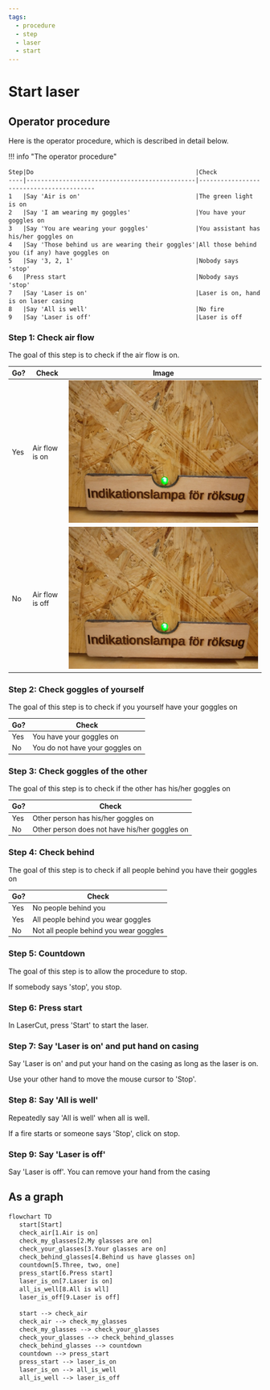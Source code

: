 ```yaml
---
tags:
  - procedure
  - step
  - laser
  - start
---
```


# Start laser

## Operator procedure

Here is the operator procedure, which is described in detail below.

!!! info "The operator procedure"

    Step|Do                                             |Check
    ----|-----------------------------------------------|-----------------------------------------
    1   |Say 'Air is on'                                |The green light is on
    2   |Say 'I am wearing my goggles'                  |You have your goggles on
    3   |Say 'You are wearing your goggles'             |You assistant has his/her goggles on
    4   |Say 'Those behind us are wearing their goggles'|All those behind you (if any) have goggles on
    5   |Say '3, 2, 1'                                  |Nobody says 'stop'
    6   |Press start                                    |Nobody says 'stop'
    7   |Say 'Laser is on'                              |Laser is on, hand is on laser casing
    8   |Say 'All is well'                              |No fire
    9   |Say 'Laser is off'                             |Laser is off


### Step 1: Check air flow

The goal of this step is to check if the air flow is on.

Go?   |Check          |Image
------|---------------|-----------------------------------------------------
Yes   |Air flow is on |![Air flow is on](laser_cutter_air_indicator_on.jpg)
No    |Air flow is off|![Air flow is off](laser_cutter_air_indicator_on.jpg)

### Step 2: Check goggles of yourself

The goal of this step is to check if you yourself have your goggles on

Go?   |Check
------|--------------------------------
Yes   |You have your goggles on
No    |You do not have your goggles on

### Step 3: Check goggles of the other

The goal of this step is to check if the other has his/her goggles on

Go?   |Check
------|--------------------------------
Yes   |Other person has his/her goggles on
No    |Other person does not have his/her goggles on

### Step 4: Check behind

The goal of this step is to check if all people behind you have their goggles on

Go?   |Check
------|--------------------------------
Yes   |No people behind you
Yes   |All people behind you wear goggles
No    |Not all people behind you wear goggles

### Step 5: Countdown

The goal of this step is to allow the procedure to stop.

If somebody says 'stop', you stop.

### Step 6: Press start

In LaserCut, press 'Start' to start the laser.

### Step 7: Say 'Laser is on' and put hand on casing

Say 'Laser is on' and put your hand on the casing
as long as the laser is on.

Use your other hand to move the mouse cursor to 'Stop'.

### Step 8: Say 'All is well'

Repeatedly say 'All is well' when all is well.

If a fire starts or someone says 'Stop', click on stop.

### Step 9: Say 'Laser is off'

Say 'Laser is off'. You can remove your hand from the casing

## As a graph

```mermaid
flowchart TD
   start[Start]
   check_air[1.Air is on]
   check_my_glasses[2.My glasses are on]
   check_your_glasses[3.Your glasses are on]
   check_behind_glasses[4.Behind us have glasses on]
   countdown[5.Three, two, one]
   press_start[6.Press start]
   laser_is_on[7.Laser is on]
   all_is_well[8.All is wll]
   laser_is_off[9.Laser is off]

   start --> check_air
   check_air --> check_my_glasses
   check_my_glasses --> check_your_glasses
   check_your_glasses --> check_behind_glasses
   check_behind_glasses --> countdown
   countdown --> press_start
   press_start --> laser_is_on
   laser_is_on --> all_is_well
   all_is_well --> laser_is_off
```
